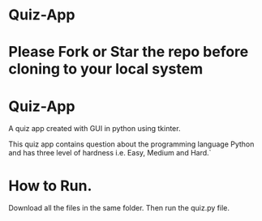 # Quiz-App

# Please Fork or Star the repo before cloning to your local system

# Quiz-App
A quiz app created with GUI in python using tkinter.

This quiz app contains question about the programming language Python and has three level of hardness i.e. Easy, Medium and Hard.`

# How to Run.
Download all the files in the same folder.
Then run the quiz.py file.

